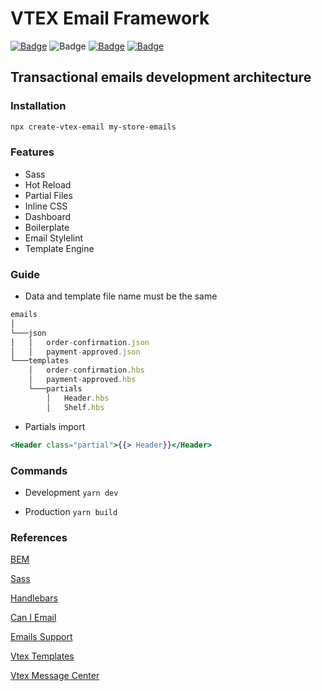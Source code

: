 # VTEX Email Framework

[![Badge](https://img.shields.io/github/package-json/v/crisfeit/vtex-email-framework?color=%23F05032&logo=git)](https://github.com/CrisFeit/vtex-email-framework) ![Badge](https://img.shields.io/npm/dt/vtex-email-framework?color=%23CB3837&logo=npm) [![Badge](https://img.shields.io/badge/%20yarn->=_1-blue?logo=yarn)](https://classic.yarnpkg.com) [![Badge](https://img.shields.io/badge/%20node.js-%20%3E%3D_14-brightgreen?logo=node.js)](https://nodejs.org)

## Transactional emails development architecture

### Installation

```bash
npx create-vtex-email my-store-emails
```

### Features

* Sass
* Hot Reload
* Partial Files
* Inline CSS
* Dashboard
* Boilerplate
* Email Stylelint
* Template Engine

### Guide

* Data and template file name must be the same

```javascript
emails
│
└───json
│   │   order-confirmation.json
│   │   payment-approved.json
└───templates
    │   order-confirmation.hbs
    │   payment-approved.hbs
    └───partials
        │   Header.hbs
        │   Shelf.hbs
```

* Partials import

```handlebars
<Header class="partial">{{> Header}}</Header>
```

### Commands

* Development `yarn dev`

* Production `yarn build`

### References

[BEM](https://www.integralist.co.uk/posts/bem)

[Sass](https://sass-lang.com/guide)

[Handlebars](https://handlebarsjs.com/)  

[Can I Email](https://www.caniemail.com/)

[Emails Support](https://www.campaignmonitor.com/css/)  

[Vtex Templates](https://help.vtex.com/tutorial/list-of-e-mail-templates-in-the-message-center--3g2S2kqBOoSGcCaqMYK2my)  

[Vtex Message Center](https://help.vtex.com/en/tracks/transactional-emails--6IkJwttMw5T84mlY9RifRP/5uvq01BDu6nnDEJpseR1aH)
